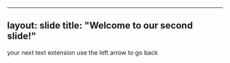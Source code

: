 ----
layout: slide
title: "Welcome to our second slide!"
----
your next text extension
use the left arrow to go back
